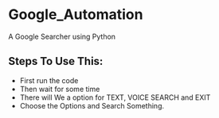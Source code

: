 # Google_Automation
A Google Searcher using Python
## Steps To Use This:
* First run the code
* Then wait for some time
* There will We a option for TEXT, VOICE SEARCH and EXIT
* Choose the Options and Search Something.
